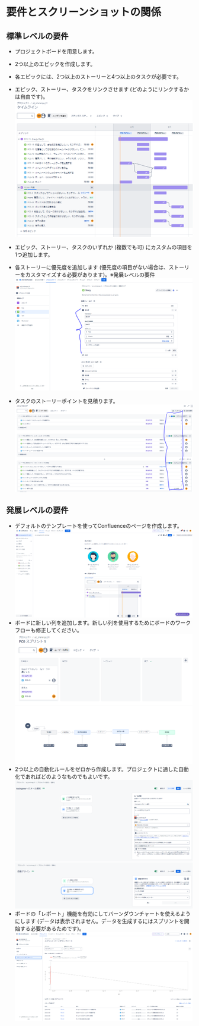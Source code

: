 # 要件とスクリーンショットの関係

## 標準レベルの要件

- プロジェクトボードを用意します。
- 2つ以上のエピックを作成します。
- 各エピックには、2つ以上のストーリーと4つ以上のタスクが必要です。
- エピック、ストーリー、タスクをリンクさせます (どのようにリンクするかは自由です)。
![](./Timeline_with_Dependency.PNG)

- エピック、ストーリー、タスクのいずれか (複数でも可) にカスタムの項目を1つ追加します。
- 各ストーリーに優先度を追加します (優先度の項目がない場合は、ストーリーをカスタマイズする必要があります)。※発展レベルの要件
![](./Story_Customization_Prioroty_added.PNG)
- タスクのストーリーポイントを見積ります。
![](./Backlogs_with_Story_points.PNG)
  
## 発展レベルの要件

- デフォルトのテンプレートを使ってConfluenceのページを作成します。
![](./Confluence_page.PNG)
- ボードに新しい列を追加します。新しい列を使用するためにボードのワークフローも修正してください。
![](./Board_with_New_column.PNG)
![](./Borad_Workflow.PNG)
- 2つ以上の自動化ルールをゼロから作成します。プロジェクトに適した自動化であればどのようなものでもよいです。
![](./Automation_rule1_send_mail_to_assignee.PNG)
![](./Automation_rule2_assign_automation.PNG)
- ボードの「レポート」機能を有効にしてバーンダウンチャートを使えるようにします (データは表示されません。データを生成するにはスプリントを開始する必要があるためです)。
![](./Burn_down_chart.PNG)
